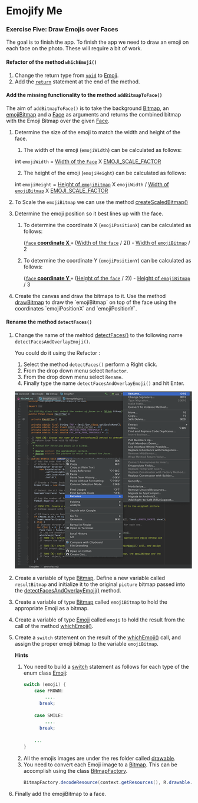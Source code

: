 # Emojify Me

### Exercise Five: Draw Emojis over Faces
The goal is to finish the app. To finish the app we need to draw an
emoji on each face on the photo. These will require a bit of work.

#### Refactor of the method `whichEmoji()`
1. Change the return type from [`void`](https://github.com/encomp/codenext_emojify/blob/06-branch/app/src/main/java/com/google/codenext/emojify/bitmap/Emojifier.java#L101)
   to [Emoji](https://github.com/encomp/codenext_emojify/blob/06-branch/app/src/main/java/com/google/codenext/emojify/bitmap/Emojifier.java#L183).
2. Add the [`return`](https://github.com/encomp/codenext_emojify/blob/06-branch/app/src/main/java/com/google/codenext/emojify/bitmap/Emojifier.java#L144)
   statement at the end of the method.

#### Add the missing functionality to the method `addBitmapToFace()`
The aim of `addBitmapToFace()` is to take the background
[Bitmap](https://developer.android.com/reference/android/graphics/Bitmap),
an [emojiBitmap](https://developer.android.com/reference/android/graphics/Bitmap)
and a [Face](https://developers.google.com/android/reference/com/google/android/gms/vision/face/Face)
as arguments and returns the combined bitmap with the Emoji Bitmap over
the given [Face](https://developers.google.com/android/reference/com/google/android/gms/vision/face/Face).

1. Determine the size of the emoji to match the width and height of the
   face.

   1. The width of the emoji (`emojiWidth`) can be calculated as follows:

     int `emojiWidth` = [Width of the `Face`](https://developers.google.com/android/reference/com/google/android/gms/vision/face/Face#getWidth())
      X [EMOJI_SCALE_FACTOR](https://github.com/encomp/codenext_emojify/blob/06-branch/app/src/main/java/com/google/codenext/emojify/bitmap/Emojifier.java#L21)

   2. The height of the emoji (`emojiHeight`) can be calculated as follows:

     int `emojiHeight` = [Height of `emojiBitmap`](https://developer.android.com/reference/android/graphics/Bitmap#getHeight())
      X `emojiWidth` / [Width of `emojiBitmap`](https://developer.android.com/reference/android/graphics/Bitmap#getWidth())
      X [EMOJI_SCALE_FACTOR](https://github.com/encomp/codenext_emojify/blob/06-branch/app/src/main/java/com/google/codenext/emojify/bitmap/Emojifier.java#L21)

2. To Scale the `emojiBitmap` we can use the method
   [createScaledBitmap()](https://developer.android.com/reference/android/graphics/Bitmap#createScaledBitmap(android.graphics.Bitmap,%20int,%20int,%20boolean))

3. Determine the emoji position so it best lines up with the face.

   1. To determine the coordinate X (`emojiPositionX`) can be calculated
   as follows:

      ([`face`<a href="https://developer.android.com/reference/android/graphics/PointF#x"><b> coordinate X </b></a>](https://developers.google.com/android/reference/com/google/android/gms/vision/face/Face#public-pointf-getposition-)
      `+` ([Width of the `face`](https://developers.google.com/android/reference/com/google/android/gms/vision/face/Face#public-float-getwidth-)
      / 2)) - [Width of `emojiBitmap`](https://developer.android.com/reference/android/graphics/Bitmap#getWidth())
      / 2

   2.  To determine the coordinate Y (`emojiPositionY`) can be calculated
   as follows:

       ([`face`<a href="https://developer.android.com/reference/android/graphics/PointF#y"><b> coordinate Y </b></a>](https://developers.google.com/android/reference/com/google/android/gms/vision/face/Face#public-pointf-getposition-)
      `+` ([Height of the `face`](https://developers.google.com/android/reference/com/google/android/gms/vision/face/Face#public-float-getheight-)
      / 2)) - [Height of `emojiBitmap`](https://developer.android.com/reference/android/graphics/Bitmap#getHeight())
      / 3

4. Create the canvas and draw the bitmaps to it. Use the method
[drawBitmap](https://developer.android.com/reference/android/graphics/Canvas#drawBitmap(android.graphics.Bitmap,%20android.graphics.Rect,%20android.graphics.RectF,%20android.graphics.Paint))
to draw the `emojiBitmap` on top of the face using the coordinates
`emojiPositionX` and `emojiPositionY`.

#### Rename the method `detectFaces()`
1. Change the name of the mehtod [detectFaces()](https://github.com/encomp/codenext_emojify/blob/06-branch/app/src/main/java/com/google/codenext/emojify/bitmap/Emojifier.java#L34)
to the following name `detectFacesAndOverlayEmoji()`.

   You could do it using the Refactor :
     1. Select the method `detectFaces()` perform a Right click.
     2. From the drop down menu select `Refactor`.
     3. From the drop down menu select `Rename`.
     4. Finally type the name `detectFacesAndOverlayEmoji()` and hit Enter.
   <p align="center">
       <img src="/resources/refactor_method.png" data-canonical-src="/images/refactor_method.png" width="483" height="479" />
   </p>
2. Create a variable of type [Bitmap](https://developer.android.com/reference/android/graphics/Bitmap).
   Define a new variable called `resultBitmap` and initialize it to the
   original `picture` bitmap passed into the
   [detectFacesAndOverlayEmoji()](https://github.com/encomp/codenext_emojify/blob/06-branch/app/src/main/java/com/google/codenext/emojify/bitmap/Emojifier.java#L34)
   method.
3. Create a variable of type [Bitmap](https://developer.android.com/reference/android/graphics/Bitmap)
   called `emojiBitmap` to hold the appropriate Emoji as a bitmap.
4. Create a variable of type [Emoji](https://github.com/encomp/codenext_emojify/blob/06-branch/app/src/main/java/com/google/codenext/emojify/bitmap/Emojifier.java#L183)
   called `emoji` to hold the result from the call of the method
   [whichEmoji()](https://github.com/encomp/codenext_emojify/blob/06-branch/app/src/main/java/com/google/codenext/emojify/bitmap/Emojifier.java#L101).
5. Create a `switch` statement on the result of the
   [whichEmoji()](https://github.com/encomp/codenext_emojify/blob/06-branch/app/src/main/java/com/google/codenext/emojify/bitmap/Emojifier.java#L101)
   call, and assign the proper emoji bitmap to the variable `emojiBitmap`.

   **Hints**

   1. You need to build a [switch](https://github.com/encomp/codenext_emojify/blob/06-branch/app/src/main/java/com/google/codenext/emojify/ui/PhotoFragment.java#L81)
      statement as follows for each type of the enum class
      [Emoji](https://github.com/encomp/codenext_emojify/blob/06-branch/app/src/main/java/com/google/codenext/emojify/bitmap/Emojifier.java#L183):
      ```java
      switch (emoji) {
          case FROWN:
              ....
            break;
          
          case SMILE:
              ....
            break;
          
          ...    
      }        
      ```
   3. All the emojis images are under the res folder called
      [drawable](https://github.com/encomp/codenext_emojify/tree/06-branch/app/src/main/res/drawable).
   4. You need to convert each Emoji image to a
      [Bitmap](https://developer.android.com/reference/android/graphics/Bitmap).
      This can be accomplish using the class
      [BitmapFactory](https://developer.android.com/reference/android/graphics/BitmapFactory#decodeResource(android.content.res.Resources,%20int,%20android.graphics.BitmapFactory.Options)).
      ```java
      BitmapFactory.decodeResource(context.getResources(), R.drawable.frown);
      ```
6. Finally add the emojiBitmap to a face.


